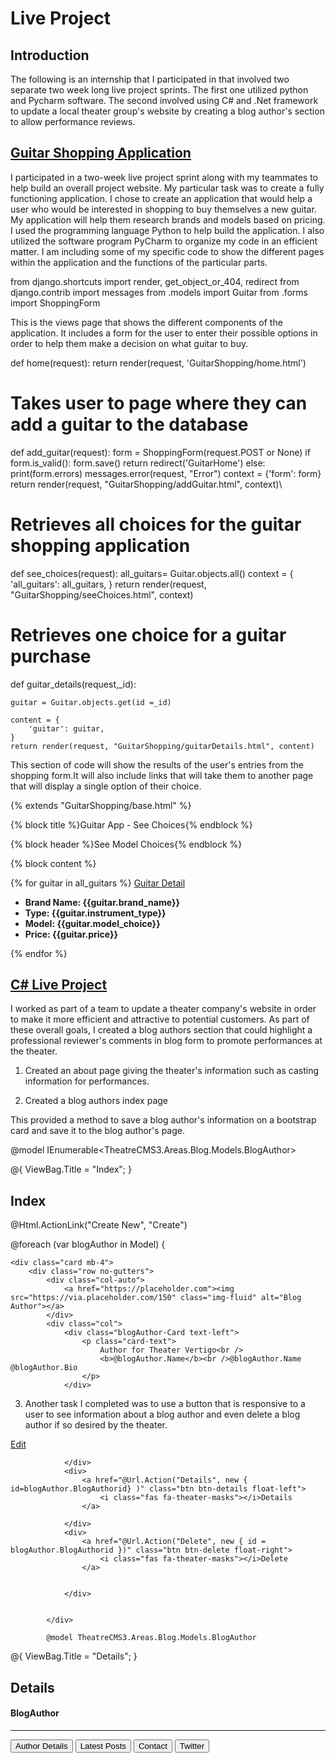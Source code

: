 # Live Project 

 

## Introduction 

The following is an internship that I participated in that involved two separate two week long live project sprints. The first one utilized python and Pycharm software.
The second involved using C# and .Net framework to update a local theater group's website by creating a blog author's section to allow performance reviews.

## [Guitar Shopping Application](https://github.com/rmccabe62/LiveProject/tree/master/GuitarShopping)

 

I participated in a two-week live project sprint along with my teammates to help build an overall project website. My particular task was to create a fully functioning application. I chose to create an application that would help a user who would be interested in shopping to buy themselves a new guitar. My application will help them research brands and models based on pricing. I used the programming language Python to help build the application. I also utilized the software program PyCharm to organize my code in an efficient matter. I am including some of my specific code to show the different pages within the application and the functions of the particular parts. 

from django.shortcuts import render, get_object_or_404, redirect
from django.contrib import messages
from .models import Guitar
from .forms import ShoppingForm



This is the views page that shows the different components of the application. It includes a form for the user to enter their possible options in order to help them make a decision on what guitar to buy.

def home(request):
    return render(request, 'GuitarShopping/home.html')


# Takes user to page where they can add a guitar to the database

def add_guitar(request):
    form = ShoppingForm(request.POST or None)
    if form.is_valid():
        form.save()
        return redirect('GuitarHome')
    else:
        print(form.errors)
        messages.error(request, "Error")
    context = {'form': form}
    return render(request, "GuitarShopping/addGuitar.html", context)\

# Retrieves all choices for the guitar shopping application

def see_choices(request):
    all_guitars= Guitar.objects.all()
    context = {
        'all_guitars': all_guitars,
    }
    return render(request, "GuitarShopping/seeChoices.html", context)

# Retrieves one choice for a guitar purchase

def guitar_details(request,_id):

    guitar = Guitar.objects.get(id =_id)

    content = {
        'guitar': guitar,
    }
    return render(request, "GuitarShopping/guitarDetails.html", content)
    
    
This section of code will show the results of the user's entries from the shopping form.It will also include links that will take them to another page that will display a single option of their choice.

{% extends "GuitarShopping/base.html" %}

{% block title %}Guitar App - See Choices{% endblock %}

{% block header %}See Model Choices{% endblock %}

{% block content %}


{% for guitar in all_guitars %}
<a href="{% url 'GuitarDetails' guitar.id %}">Guitar Detail</a>
    <ul>
        <li><label><b>Brand Name: </label>{{guitar.brand_name}}</b></li>
        <li><label><b>Type: </label>{{guitar.instrument_type}}</b></li>
        <li><label><b>Model: </label>{{guitar.model_choice}}</b></li>
        <li><label><b>Price: </label>{{guitar.price}}</b></li>
    </ul>
{% endfor %}

## [C# Live Project](https://github.com/rmccabe62/LiveProject/blob/master/TheaterCMS/TheatreCMS3/Views/Home/About.cshtml)

I worked as part of a team to update a theater company's website in order to make it more efficient and attractive to potential customers. As part of these overall goals, 
I created a blog authors section that could highlight a professional reviewer's comments in blog form to promote performances at the theater.

1. Created an about page giving the theater's information such as casting information for performances.

2. Created a blog authors index page

This provided a method to save  a blog author's information on a bootstrap card  and save it to the
blog author's page.

@model IEnumerable<TheatreCMS3.Areas.Blog.Models.BlogAuthor>

@{
    ViewBag.Title = "Index";
}
<script src="https://kit.fontawesome.com/14a23f6393.js" crossorigin="anonymous"></script>

<h2>Index</h2>

<p>
    @Html.ActionLink("Create New", "Create")
    
</p>

@foreach (var blogAuthor in Model)
{


    <div class="card mb-4">
        <div class="row no-gutters">
            <div class="col-auto">
                <a href="https://placeholder.com"><img src="https://via.placeholder.com/150" class="img-fluid" alt="Blog Author"></a>
            </div>
            <div class="col">
                <div class="blogAuthor-Card text-left">
                    <p class="card-text">
                        Author for Theater Vertigo<br />
                        <b>@blogAuthor.Name</b><br />@blogAuthor.Name @blogAuthor.Bio
                    </p>
                </div>
                
                
 3. Another task I completed was to use a button that is responsive to a user to see information about a blog author
 and even delete a blog author if so desired by the theater.
 
 <div>
                    <a href="@Url.Action("Edit")" class="btn btn-edit float-left">
                        <i class="fas fa-theater-masks"></i>Edit
                    </a>

                </div>
                <div>
                    <a href="@Url.Action("Details", new { id=blogAuthor.BlogAuthorid} )" class="btn btn-details float-left">
                        <i class="fas fa-theater-masks"></i>Details
                    </a>

                </div>
                <div>
                    <a href="@Url.Action("Delete", new { id = blogAuthor.BlogAuthorid })" class="btn btn-delete float-right">
                        <i class="fas fa-theater-masks"></i>Delete
                    </a>


                </div>


            </div>
            
            @model TheatreCMS3.Areas.Blog.Models.BlogAuthor

@{
    ViewBag.Title = "Details";
}

<script src="https://kit.fontawesome.com/14a23f6393.js" crossorigin="anonymous"></script>


<h2>Details</h2>
<h4>BlogAuthor</h4>
<hr />

<div>
    <button type="button" class="btn btn-authDetails position-relative">Author Details</button>
    <button onclick="displayCard()" type="button" class="btn btn-latePosts position-relative">Latest Posts</button>
    <button type="button" class="btn btn-contact position-relative">Contact</button>
    <button type="button" class="btn btn-twitter position-relative">Twitter</button>
    
</div>


 


